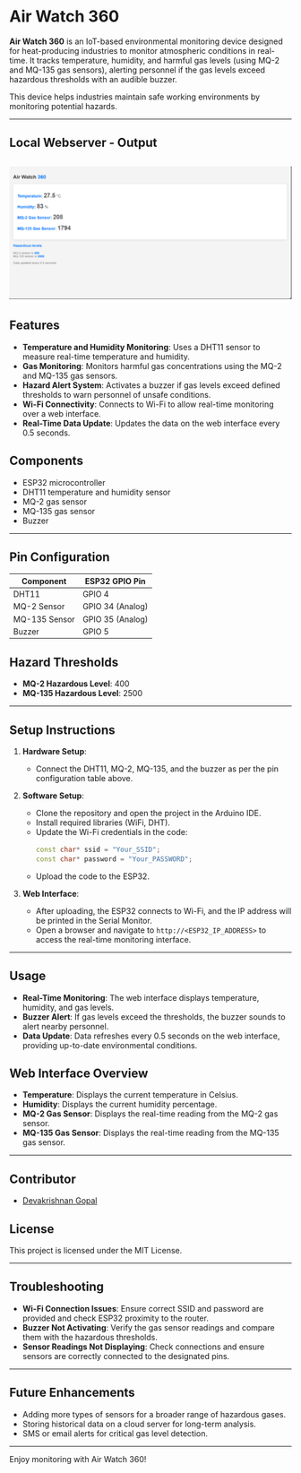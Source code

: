 # Air Watch 360

**Air Watch 360** is an IoT-based environmental monitoring device designed for heat-producing industries to monitor atmospheric conditions in real-time. It tracks temperature, humidity, and harmful gas levels (using MQ-2 and MQ-135 gas sensors), alerting personnel if the gas levels exceed hazardous thresholds with an audible buzzer. 

This device helps industries maintain safe working environments by monitoring potential hazards.

---
## Local Webserver - Output
![Local Webserver - Output](./images/webserver.png)
---

## Features

- **Temperature and Humidity Monitoring**: Uses a DHT11 sensor to measure real-time temperature and humidity.
- **Gas Monitoring**: Monitors harmful gas concentrations using the MQ-2 and MQ-135 gas sensors.
- **Hazard Alert System**: Activates a buzzer if gas levels exceed defined thresholds to warn personnel of unsafe conditions.
- **Wi-Fi Connectivity**: Connects to Wi-Fi to allow real-time monitoring over a web interface.
- **Real-Time Data Update**: Updates the data on the web interface every 0.5 seconds.

## Components

- ESP32 microcontroller
- DHT11 temperature and humidity sensor
- MQ-2 gas sensor
- MQ-135 gas sensor
- Buzzer

---

## Pin Configuration

| Component   | ESP32 GPIO Pin |
|-------------|----------------|
| DHT11       | GPIO 4         |
| MQ-2 Sensor | GPIO 34 (Analog)|
| MQ-135 Sensor | GPIO 35 (Analog)|
| Buzzer      | GPIO 5         |

## Hazard Thresholds

- **MQ-2 Hazardous Level**: 400
- **MQ-135 Hazardous Level**: 2500

---

## Setup Instructions

1. **Hardware Setup**:
   - Connect the DHT11, MQ-2, MQ-135, and the buzzer as per the pin configuration table above.
   
2. **Software Setup**:
   - Clone the repository and open the project in the Arduino IDE.
   - Install required libraries (WiFi, DHT).
   - Update the Wi-Fi credentials in the code:
     ```cpp
     const char* ssid = "Your_SSID";
     const char* password = "Your_PASSWORD";
     ```
   - Upload the code to the ESP32.

3. **Web Interface**:
   - After uploading, the ESP32 connects to Wi-Fi, and the IP address will be printed in the Serial Monitor.
   - Open a browser and navigate to `http://<ESP32_IP_ADDRESS>` to access the real-time monitoring interface.

---

## Usage

- **Real-Time Monitoring**: The web interface displays temperature, humidity, and gas levels. 
- **Buzzer Alert**: If gas levels exceed the thresholds, the buzzer sounds to alert nearby personnel.
- **Data Update**: Data refreshes every 0.5 seconds on the web interface, providing up-to-date environmental conditions.

## Web Interface Overview

- **Temperature**: Displays the current temperature in Celsius.
- **Humidity**: Displays the current humidity percentage.
- **MQ-2 Gas Sensor**: Displays the real-time reading from the MQ-2 gas sensor.
- **MQ-135 Gas Sensor**: Displays the real-time reading from the MQ-135 gas sensor.

---

## Contributor

- [Devakrishnan Gopal](https://github.com/gdevakrishnan)

## License

This project is licensed under the MIT License.

---

## Troubleshooting

- **Wi-Fi Connection Issues**: Ensure correct SSID and password are provided and check ESP32 proximity to the router.
- **Buzzer Not Activating**: Verify the gas sensor readings and compare them with the hazardous thresholds.
- **Sensor Readings Not Displaying**: Check connections and ensure sensors are correctly connected to the designated pins.

--- 

## Future Enhancements

- Adding more types of sensors for a broader range of hazardous gases.
- Storing historical data on a cloud server for long-term analysis.
- SMS or email alerts for critical gas level detection.

--- 

Enjoy monitoring with Air Watch 360!
